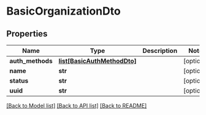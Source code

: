 # BasicOrganizationDto

## Properties
| Name             | Type                                                  | Description | Notes      |
| ---------------- | ----------------------------------------------------- | ----------- | ---------- |
| **auth_methods** | [**list[BasicAuthMethodDto]**](BasicAuthMethodDto.md) |             | [optional] |
| **name**         | **str**                                               |             | [optional] |
| **status**       | **str**                                               |             | [optional] |
| **uuid**         | **str**                                               |             | [optional] |

[[Back to Model list]](../README.md#documentation-for-models) [[Back to API list]](../README.md#documentation-for-api-endpoints) [[Back to README]](../README.md)

